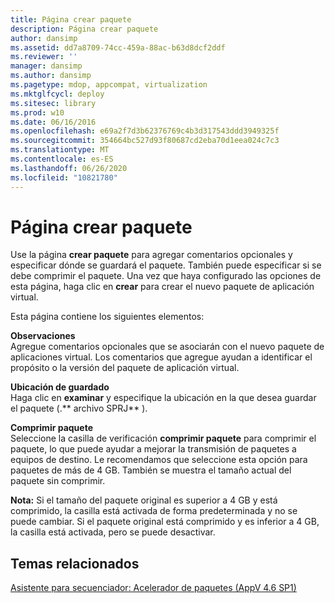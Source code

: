 ```yaml
---
title: Página crear paquete
description: Página crear paquete
author: dansimp
ms.assetid: dd7a8709-74cc-459a-88ac-b63d8dcf2ddf
ms.reviewer: ''
manager: dansimp
ms.author: dansimp
ms.pagetype: mdop, appcompat, virtualization
ms.mktglfcycl: deploy
ms.sitesec: library
ms.prod: w10
ms.date: 06/16/2016
ms.openlocfilehash: e69a2f7d3b62376769c4b3d317543ddd3949325f
ms.sourcegitcommit: 354664bc527d93f80687cd2eba70d1eea024c7c3
ms.translationtype: MT
ms.contentlocale: es-ES
ms.lasthandoff: 06/26/2020
ms.locfileid: "10821780"
---
```

# Página crear paquete


Use la página **crear paquete** para agregar comentarios opcionales y especificar dónde se guardará el paquete. También puede especificar si se debe comprimir el paquete. Una vez que haya configurado las opciones de esta página, haga clic en **crear** para crear el nuevo paquete de aplicación virtual.

Esta página contiene los siguientes elementos:

<a href="" id="comments"></a>**Observaciones**  
Agregue comentarios opcionales que se asociarán con el nuevo paquete de aplicaciones virtual. Los comentarios que agregue ayudan a identificar el propósito o la versión del paquete de aplicación virtual.

<a href="" id="save-location"></a>**Ubicación de guardado**  
Haga clic en **examinar** y especifique la ubicación en la que desea guardar el paquete (.** archivo SPRJ** ).

<a href="" id="compress-package"></a>**Comprimir paquete**  
Seleccione la casilla de verificación **comprimir paquete** para comprimir el paquete, lo que puede ayudar a mejorar la transmisión de paquetes a equipos de destino. Le recomendamos que seleccione esta opción para paquetes de más de 4 GB. También se muestra el tamaño actual del paquete sin comprimir.

**Nota:**  Si el tamaño del paquete original es superior a 4 GB y está comprimido, la casilla está activada de forma predeterminada y no se puede cambiar. Si el paquete original está comprimido y es inferior a 4 GB, la casilla está activada, pero se puede desactivar.

 

## Temas relacionados


[Asistente para secuenciador: Acelerador de paquetes (AppV 4.6 SP1)](sequencer-wizard---package-accelerator--appv-46-sp1-.md)

 

 





